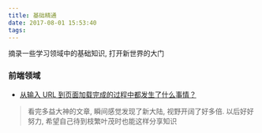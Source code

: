 ```yaml
---
title: 基础精通
date: 2017-08-01 15:53:40
tags:
---
```


摘录一些学习领域中的基础知识, 打开新世界的大门

<!-- more -->

### 前端领域

- [从输入 URL 到页面加载完成的过程中都发生了什么事情？](http://fex.baidu.com/blog/2014/05/what-happen/)

> 看完多益大神的文章, 瞬间感觉发现了新大陆, 视野开阔了好多倍. 以后好好努力, 希望自己待到枝繁叶茂时也能这样分享知识
